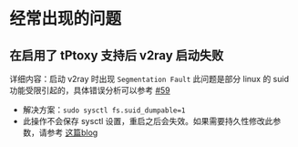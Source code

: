 # 经常出现的问题

## 在启用了 tPtoxy 支持后 v2ray 启动失败
详细内容：启动 v2ray 时出现 `Segmentation Fault`
此问题是部分 linux 的 suid 功能受限引起的，具体错误分析可以参考 [#59](https://github.com/lhy0403/Qv2ray/issues/59)
 - 解决方案：`sudo sysctl fs.suid_dumpable=1`
 - 此操作不会保存 sysctl 设置，重启之后会失效。如果需要持久性修改此参数，请参考 [这篇blog](http://ssdxiao.github.io/linux/2017/03/20/Sysctl-not-applay-on-boot.html)
 
